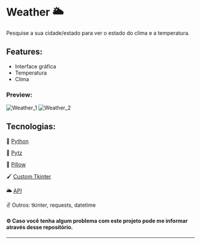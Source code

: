 # Weather 🌥️
Pesquise a sua cidade/estado para ver o estado do clima e a temperatura.

## Features:
- Interface gráfica
- Temperatura
- Clima

### Preview:
![Weather_1](https://user-images.githubusercontent.com/121637762/217132446-56d76a9d-3707-415e-b2d8-3d2890673da7.png)
![Weather_2](https://user-images.githubusercontent.com/121637762/217132823-85635293-f17e-4641-9515-0a86bd2c7f6b.png)

## Tecnologias:
🐍 [Python](https://www.python.org/)

🦎 [Pytz](https://pypi.org/project/pytz/)

🎨 [Pillow](https://pypi.org/project/Pillow/)

🖌️ [Custom Tkinter](https://github.com/TomSchimansky/CustomTkinter)

🌥️ [API](https://openweathermap.org/api)


✌ Outros: tkinter, requests, datetime

#### ⚙ Caso você tenha algum problema com este projeto pode me informar através desse repositório.
---
